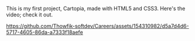 This is my first project, Cartopia, made with HTML5 and CSS3. Here's the video; check it out.

https://github.com/Thowfik-softdev/Careers/assets/154310982/d5a7d4d6-5717-4605-86da-a7333f18aefe
